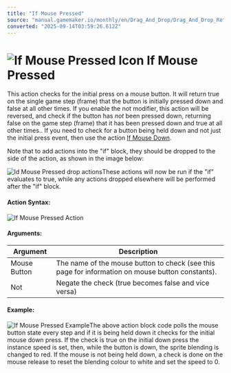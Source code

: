 ```yaml
---
title: "If Mouse Pressed"
source: "manual.gamemaker.io/monthly/en/Drag_And_Drop/Drag_And_Drop_Reference/Mouse_And_Keyboard/If_Mouse_Pressed.htm"
converted: "2025-09-14T03:59:26.612Z"
---
```


# ![If Mouse Pressed Icon](../../../assets/Images/Scripting_Reference/Drag_And_Drop/Reference/Mouse_And_Keyboard/i_KeyboardMouse_Pressed.png) If Mouse Pressed

This action checks for the initial press on a mouse button. It will return true on the single game step (frame) that the button is initially pressed down and false at all other times. If you enable the not modifier, this action will be reversed, and check if the button has _not_ been pressed down, returning false on the game step (frame) that it has been pressed down and true at all other times.. If you need to check for a button being held down and not just the initial press event, then use the action [If Mouse Down](If_Mouse_Down.md).

Note that to add actions into the "if" block, they should be dropped to the side of the action, as shown in the image below:

![Id Mouse Pressed drop actions](../../../assets/Images/Scripting_Reference/Drag_And_Drop/Reference/Mouse_And_Keyboard/a_If_Mouse_PressedDrop.png)These actions will now be run if the "if" evaluates to true, while any actions dropped elsewhere will be performed after the "if" block.

#### Action Syntax:

![If Mouse Pressed Action](../../../assets/Images/Scripting_Reference/Drag_And_Drop/Reference/Mouse_And_Keyboard/a_KeyboardMouse_Pressed.png)

#### Arguments:

| Argument | Description |
| --- | --- |
| Mouse Button | The name of the mouse button to check (see this page for information on mouse button constants). |
| Not | Negate the check (true becomes false and vice versa) |

#### Example:

![If Mouse Pressed Example](../../../assets/Images/Scripting_Reference/Drag_And_Drop/Reference/Mouse_And_Keyboard/e_KeyboardMouse_Down.png)The above action block code polls the mouse button state every step and if it is being held down it checks for the initial mouse down press. If the check is true on the initial down press the instance speed is set, then, while the button is down, the sprite blending is changed to red. If the mouse is not being held down, a check is done on the mouse release to reset the blending colour to white and set the speed to 0.